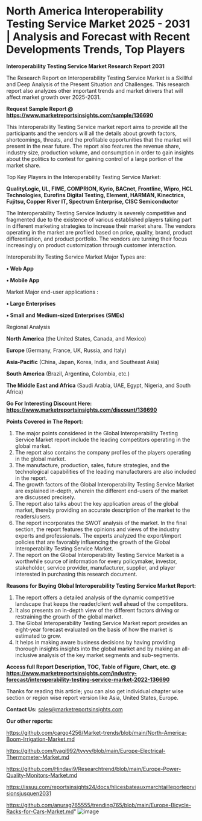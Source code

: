 # North America Interoperability Testing Service Market 2025 - 2031 | Analysis and Forecast with Recent Developments Trends, Top Players

<strong>Interoperability Testing Service Market Research Report 2031</strong>

The Research Report on Interoperability Testing Service Market is a Skillful and Deep Analysis of the Present Situation and Challenges. This research report also analyzes other important trends and market drivers that will affect market growth over 2025-2031.

<strong>Request Sample Report @ <a href=https://www.marketreportsinsights.com/sample/136690>https://www.marketreportsinsights.com/sample/136690</a></strong>

This Interoperability Testing Service market report aims to provide all the participants and the vendors will all the details about growth factors, shortcomings, threats, and the profitable opportunities that the market will present in the near future. The report also features the revenue share, industry size, production volume, and consumption in order to gain insights about the politics to contest for gaining control of a large portion of the market share.

Top Key Players in the Interoperability Testing Service Market:

<strong>QualityLogic, UL, FIME, COMPRION, Kyrio, BACnet, Frontline, Wipro, HCL Technologies, Eurofins Digital Testing, Element, HARMAN, Kinectrics, Fujitsu, Copper River IT, Spectrum Enterprise, CISC Semiconductor</strong>

The Interoperability Testing Service Industry is severely competitive and fragmented due to the existence of various established players taking part in different marketing strategies to increase their market share. The vendors operating in the market are profiled based on price, quality, brand, product differentiation, and product portfolio. The vendors are turning their focus increasingly on product customization through customer interaction.

Interoperability Testing Service Market Major Types are:

<strong>• Web App

• Mobile App</strong>

Market Major end-user applications :

<strong>• Large Enterprises

• Small and Medium-sized Enterprises (SMEs)</strong>

Regional Analysis

</u><strong><b>North America</b></strong> (the United States, Canada, and Mexico)

<strong><b>Europe </b></strong>(Germany, France, UK, Russia, and Italy)

<strong><b>Asia-Pacific</b></strong> (China, Japan, Korea, India, and Southeast Asia)

<strong><b>South America</b></strong> (Brazil, Argentina, Colombia, etc.)

<strong><b>The Middle East and Africa</b></strong> (Saudi Arabia, UAE, Egypt, Nigeria, and South Africa)

<strong>Go For Interesting Discount Here: <a href=https://www.marketreportsinsights.com/discount/136690>https://www.marketreportsinsights.com/discount/136690</a></strong>

<strong>Points Covered in The Report:</strong>
<ol>
  <li>The major points considered in the Global Interoperability Testing Service Market report include the leading competitors operating in the global market.</li>
  <li>The report also contains the company profiles of the players operating in the global market.</li>
  <li>The manufacture, production, sales, future strategies, and the technological capabilities of the leading manufacturers are also included in the report.</li>
  <li>The growth factors of the Global Interoperability Testing Service Market are explained in-depth, wherein the different end-users of the market are discussed precisely.</li>
  <li>The report also talks about the key application areas of the global market, thereby providing an accurate description of the market to the readers/users.</li>
  <li>The report incorporates the SWOT analysis of the market. In the final section, the report features the opinions and views of the industry experts and professionals. The experts analyzed the export/import policies that are favorably influencing the growth of the Global Interoperability Testing Service Market.</li>
  <li>The report on the Global Interoperability Testing Service Market is a worthwhile source of information for every policymaker, investor, stakeholder, service provider, manufacturer, supplier, and player interested in purchasing this research document.</li>
</ol>
<strong>Reasons for Buying Global Interoperability Testing Service Market Report:</strong>

<ol>
  <li>The report offers a detailed analysis of the dynamic competitive landscape that keeps the reader/client well ahead of the competitors.</li>
  <li>It also presents an in-depth view of the different factors driving or restraining the growth of the global market.</li>
  <li>The Global Interoperability Testing Service Market report provides an eight-year forecast evaluated on the basis of how the market is estimated to grow.</li>
  <li>It helps in making aware business decisions by having providing thorough insights insights into the global market and by making an all-inclusive analysis of the key market segments and sub-segments.</li>
</ol>
<strong>Access full Report Description, TOC, Table of Figure, Chart, etc. @ <a href=https://www.marketreportsinsights.com/industry-forecast/interoperability-testing-service-market-2022-136690>https://www.marketreportsinsights.com/industry-forecast/interoperability-testing-service-market-2022-136690</a></strong>


Thanks for reading this article; you can also get individual chapter wise section or region wise report version like Asia, United States, Europe.

<strong>Contact Us:</strong>
sales@marketreportsinsights.com

<strong>Our other reports:</strong>

<a href=https://github.com/cargo4256/Market-trends/blob/main/North-America-Boom-Irrigation-Market.md>https://github.com/cargo4256/Market-trends/blob/main/North-America-Boom-Irrigation-Market.md</a>

<a href=https://github.com/tyagi992/tyyyy/blob/main/Europe-Electrical-Thermometer-Market.md>https://github.com/tyagi992/tyyyy/blob/main/Europe-Electrical-Thermometer-Market.md</a>

<a href=https://github.com/Hindavi9/Researchtrend/blob/main/Europe-Power-Quality-Monitors-Market.md>https://github.com/Hindavi9/Researchtrend/blob/main/Europe-Power-Quality-Monitors-Market.md</a>

<a href=https://issuu.com/reportsinsights24/docs/hlicesbateauxmarchtailleporteprvisionsjusquen2031>https://issuu.com/reportsinsights24/docs/hlicesbateauxmarchtailleporteprvisionsjusquen2031</a>

<a href=https://github.com/anurag765555/trending765/blob/main/Europe-Bicycle-Racks-for-Cars-Market.md>https://github.com/anurag765555/trending765/blob/main/Europe-Bicycle-Racks-for-Cars-Market.md</a>"
![image](https://github.com/user-attachments/assets/3cbc3a13-4448-4290-94c3-365cc76353ee)
